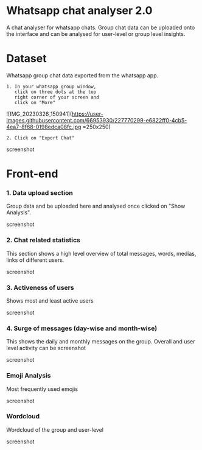 
# Whatsapp chat analyser 2.0

A chat analyser for whatsapp chats. Group chat data can be uploaded onto the interface and can be analysed for user-level or group level insights.

# Dataset

Whatsapp group chat data exported from the whatsapp app. 

    1. In your whatsapp group window, 
       click on three dots at the top
       right corner of your screen and
       click on "More"

![IMG_20230326_150941](https://user-images.githubusercontent.com/66953930/227770299-e6822ff0-4cb5-4ea7-8f68-0198edca08fc.jpg =250x250)


    2. Click on "Export Chat"
screenshot

# Front-end 

### 1. Data upload section 
Group data and be uploaded here and analysed once clicked on "Show Analysis".

screenshot

### 2. Chat related statistics
This section shows a high level overview of total messages, words, medias, links of different users.

screenshot

### 3. Activeness of users
Shows most and least active users

screenshot

### 4. Surge of messages (day-wise and month-wise)
This shows the daily and monthly messages on the group. Overall and user level activity can be screenshot

screenshot

### Emoji Analysis
Most frequently used emojis

screenshot

### Wordcloud
Wordcloud of the group and user-level

screenshot
